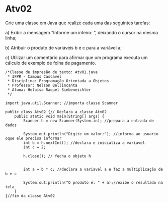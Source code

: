 # Atv02

Crie uma classe em Java que realize cada uma das seguintes tarefas:

a) Exibir a mensagem “Informe um inteiro: “, deixando o cursor na mesma linha;

b) Atribuir o produto de variáveis b e c para a variável a;

c) Utilizar um comentário para afirmar que um programa executa um cálculo de exemplo de folha de pagamento.

```
/*Classe de impresão de texto: Atv01.java
 * IFPR - Campus Cascavel
 * Disciplina: Programação Orientada a Objetos
 * Professor: Nelson Bellincanta
 * Aluna: Heloísa Raquel Siebeneichler
 */

import java.util.Scanner; //importa classe Scanner  

public class Atv02 {// Declara a classe Atv02
	public static void main(String[] args) {
        Scanner h = new Scanner(System.in); //prepara a entrada de dados
        
        System.out.println("Digite um valor:"); //informa ao usuario oque ele precisa informar
        int b = h.nextInt(); //declara e inicializa a variavel
        int c = 2;
        
        h.close(); // fecha o objeto h
        
        
        int a = b * c; //declara a variavel a e faz a multiplicação de b e c
        
        System.out.println("O produto é: " + a);//exibe o resultado na tela
	}
}//fim da classe Atv02
```
